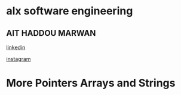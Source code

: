# alx software engineering 
## AIT HADDOU MARWAN
[linkedin](https://www.linkedin.com/in/marwan-ait-haddou-85b796120/)

[instagram](https://www.instagram.com/mait.had/)

# More Pointers Arrays and Strings
